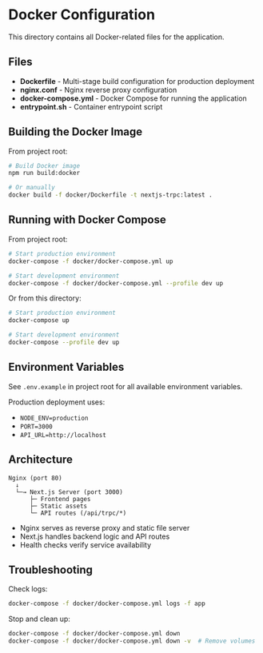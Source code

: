 # Docker Configuration

This directory contains all Docker-related files for the application.

## Files

- **Dockerfile** - Multi-stage build configuration for production deployment
- **nginx.conf** - Nginx reverse proxy configuration
- **docker-compose.yml** - Docker Compose for running the application
- **entrypoint.sh** - Container entrypoint script

## Building the Docker Image

From project root:

```bash
# Build Docker image
npm run build:docker

# Or manually
docker build -f docker/Dockerfile -t nextjs-trpc:latest .
```

## Running with Docker Compose

From project root:

```bash
# Start production environment
docker-compose -f docker/docker-compose.yml up

# Start development environment
docker-compose -f docker/docker-compose.yml --profile dev up
```

Or from this directory:

```bash
# Start production environment
docker-compose up

# Start development environment
docker-compose --profile dev up
```

## Environment Variables

See `.env.example` in project root for all available environment variables.

Production deployment uses:
- `NODE_ENV=production`
- `PORT=3000`
- `API_URL=http://localhost`

## Architecture

```
Nginx (port 80)
  ↓
  └─→ Next.js Server (port 3000)
      ├─ Frontend pages
      ├─ Static assets
      └─ API routes (/api/trpc/*)
```

- Nginx serves as reverse proxy and static file server
- Next.js handles backend logic and API routes
- Health checks verify service availability

## Troubleshooting

Check logs:
```bash
docker-compose -f docker/docker-compose.yml logs -f app
```

Stop and clean up:
```bash
docker-compose -f docker/docker-compose.yml down
docker-compose -f docker/docker-compose.yml down -v  # Remove volumes
```
